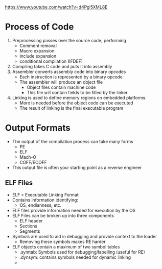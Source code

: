 https://www.youtube.com/watch?v=d4Pgi5XML8E
# Process of Code
1. Preprocessing passes over the source code, performing
	- Comment removal
	- Macro expansion
	- include expansion
	- conditional compilation (IFDEF)
2. Compiling takes C code and puts it into assembly
3. Assembler converts assembly code into binary opcodes
	- Each instruction is represented by a binary opcode
	- The assembler will produce an object file
		- Object files contain machine code
		- This file will contain fields to be filled by the linker
4. Linking is used to define memory regions on embedded platforms
	- More is needed before the object code can be executed
	- The result of linking is the final executable program
# Output Formats
- The output of the compilation process can take many forms
	- PE
	- ELF
	- Mach-O
	- COFF/ECOFF
- This output file is often your starting point as a reverse engineer
## ELF Files
- ELF = Executable Linking Format
- Contains information identifying:
	- OS, endianness, etc.
- ELF files provide information needed for execution by the OS
- ELF Files can be broken up into three components
	- ELF header
	- Sections
	- Segments
- Symbols are used to aid in debugging and provide context to the loader
	- Removing these symbols makes RE harder
- ELF objects contain a maximum of two symbol tables
	- .symtab: Symbols used for debugging/labelling (useful for RE)
	- .dynsym: contains symbols needed for dynamic linking
	- 